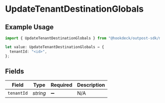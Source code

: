 # UpdateTenantDestinationGlobals

## Example Usage

```typescript
import { UpdateTenantDestinationGlobals } from "@hookdeck/outpost-sdk/models/operations";

let value: UpdateTenantDestinationGlobals = {
  tenantId: "<id>",
};
```

## Fields

| Field              | Type               | Required           | Description        |
| ------------------ | ------------------ | ------------------ | ------------------ |
| `tenantId`         | *string*           | :heavy_minus_sign: | N/A                |